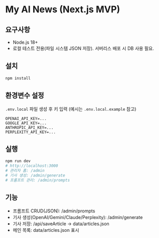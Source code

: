 # My AI News (Next.js MVP)

## 요구사항
- Node.js 18+
- 로컬 테스트 전용(파일 시스템 JSON 저장). 서버리스 배포 시 DB 사용 필요.

## 설치
```bash
npm install
```

## 환경변수 설정
`.env.local` 파일 생성 후 키 입력 (예시는 `.env.local.example` 참고)
```
OPENAI_API_KEY=...
GOOGLE_API_KEY=...
ANTHROPIC_API_KEY=...
PERPLEXITY_API_KEY=...
```

## 실행
```bash
npm run dev
# http://localhost:3000
# 관리자 홈: /admin
# 기사 생성: /admin/generate
# 프롬프트 관리: /admin/prompts
```

## 기능
- 프롬프트 CRUD(JSON): /admin/prompts
- 기사 생성(OpenAI/Gemini/Claude/Perplexity): /admin/generate
- 기사 저장: /api/saveArticle → data/articles.json
- 메인 목록: data/articles.json 표시
